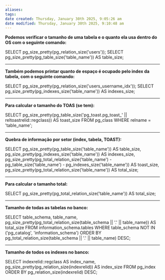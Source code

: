 ```yaml
---
aliases: 
tags: 
date created: Thursday, January 30th 2025, 9:05:26 am
date modified: Thursday, January 30th 2025, 9:10:48 am
---
```

**Podemos verificar o tamanho de uma tabela e o quanto ela usa dentro do OS com o seguinte comando:**

SELECT pg_size_pretty(pg_relation_size('users'));
SELECT pg_size_pretty(pg_table_size('table_name')) AS table_size;

---

**Também podemos printar quanto de espaço é ocupado pelo index da tabela, com o seguinte comando:**

SELECT pg_size_pretty(pg_relation_size('users_username_idx'));
SELECT pg_size_pretty(pg_indexes_size('table_name')) AS indexes_size;

---

**Para calcular o tamanho do TOAS (se tem):**

SELECT pg_size_pretty(pg_table_size('pg_toast.pg_toast_' || reltoastrelid::regclass)) AS toast_size
FROM pg_class
WHERE relname = 'table_name';

---

**Quebra de informação por setor (index, tabela, TOAST):**

SELECT
    pg_size_pretty(pg_table_size('table_name')) AS table_size,
    pg_size_pretty(pg_indexes_size('table_name')) AS indexes_size,
    pg_size_pretty(pg_total_relation_size('table_name') - pg_table_size('table_name') - pg_indexes_size('table_name')) AS toast_size,
    pg_size_pretty(pg_total_relation_size('table_name')) AS total_size;

---

**Para calcular o tamanho total:**

SELECT pg_size_pretty(pg_total_relation_size('table_name')) AS total_size;

---

**Tamanho de todas as tabelas no banco:**

SELECT
    table_schema,
    table_name,
    pg_size_pretty(pg_total_relation_size(table_schema || '.' || table_name)) AS total_size
FROM information_schema.tables
WHERE table_schema NOT IN ('pg_catalog', 'information_schema')
ORDER BY pg_total_relation_size(table_schema || '.' || table_name) DESC;

---

**Tamanho de todos os indexes no banco:**

SELECT
    indexrelid::regclass AS index_name,
    pg_size_pretty(pg_relation_size(indexrelid)) AS index_size
FROM pg_index
ORDER BY pg_relation_size(indexrelid) DESC;